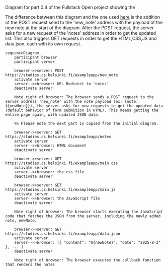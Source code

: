 Diagram for part 0.4 of the Fullstack Open project showing the

The difference between this diagram and the one used [here](https://fullstackopen.com/en/part0/fundamentals_of_web_apps#loading-a-page-containing-java-script-review) is the addition of the POST request send to the 'new_note' address with the payload of the new note at the start of the diagram. After the POST request, the server asks for a new request of the 'notes' address in order to get the updated list. This also triggers GET requests in order to get the HTML,CSS,JS and data.json, each with its own request.

```mermaid
sequenceDiagram
    participant browser
    participant server

    browser->>server: POST https://studies.cs.helsinki.fi/exampleapp/new_note
    activate server
    server-->>browser: URL Redirect to 'notes'
    deactivate server

    Note right of browser: The browser sends a POST request to the server address 'new_note' with the note payload (ex: {note: ${newNote}}), the server asks for new requests to get the updated data (default behavior of form submition in HTML). This means getting the entire page again, with updated JSON data.

    %% Please note the next part is copied from the initial diagram.

    browser->>server: GET https://studies.cs.helsinki.fi/exampleapp/notes
    activate server
    server-->>browser: HTML document
    deactivate server

    browser->>server: GET https://studies.cs.helsinki.fi/exampleapp/main.css
    activate server
    server-->>browser: the css file
    deactivate server

    browser->>server: GET https://studies.cs.helsinki.fi/exampleapp/main.js
    activate server
    server-->>browser: the JavaScript file
    deactivate server

    Note right of browser: The browser starts executing the JavaScript code that fetches the JSON from the server, including the newly added note, newNote.

    browser->>server: GET https://studies.cs.helsinki.fi/exampleapp/data.json
    activate server
    server-->>browser: [{ "content": "${newNote}", "date": "2025-8-3" }, ... ]
    deactivate server

    Note right of browser: The browser executes the callback function that renders the notes
```
